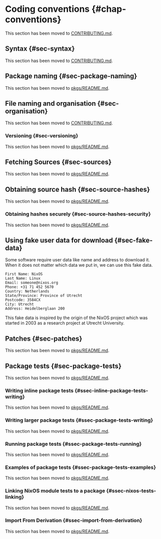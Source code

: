# Coding conventions {#chap-conventions}

This section has been moved to [CONTRIBUTING.md](https://github.com/NixOS/nixpkgs/blob/master/CONTRIBUTING.md).

## Syntax {#sec-syntax}

This section has been moved to [CONTRIBUTING.md](https://github.com/NixOS/nixpkgs/blob/master/CONTRIBUTING.md).

## Package naming {#sec-package-naming}

This section has been moved to [pkgs/README.md](https://github.com/NixOS/nixpkgs/blob/master/pkgs/README.md).

## File naming and organisation {#sec-organisation}

This section has been moved to [CONTRIBUTING.md](https://github.com/NixOS/nixpkgs/blob/master/CONTRIBUTING.md).

### Versioning {#sec-versioning}

This section has been moved to [pkgs/README.md](https://github.com/NixOS/nixpkgs/blob/master/pkgs/README.md).

## Fetching Sources {#sec-sources}

This section has been moved to [pkgs/README.md](https://github.com/NixOS/nixpkgs/blob/master/pkgs/README.md).

## Obtaining source hash {#sec-source-hashes}

This section has been moved to [pkgs/README.md](https://github.com/NixOS/nixpkgs/blob/master/pkgs/README.md).

### Obtaining hashes securely {#sec-source-hashes-security}

This section has been moved to [pkgs/README.md](https://github.com/NixOS/nixpkgs/blob/master/pkgs/README.md).

## Using fake user data for download {#sec-fake-data}

Some software require user data like name and address to download it. When it does not matter which data we put in, we can use this fake data.

```
First Name: NixOS
Last Name: Linux
Email: someone@nixos.org
Phone: +31 71 452 5670
Country: Netherlands
State/Province: Province of Utrecht
Postcode: 3584CX
City: Utrecht
Address: Heidelberglaan 200
```

This fake data is inspired by the origin of the NixOS project which was started in 2003 as a research project at Utrecht University.

## Patches {#sec-patches}

This section has been moved to [pkgs/README.md](https://github.com/NixOS/nixpkgs/blob/master/pkgs/README.md).

## Package tests {#sec-package-tests}

This section has been moved to [pkgs/README.md](https://github.com/NixOS/nixpkgs/blob/master/pkgs/README.md).

### Writing inline package tests {#ssec-inline-package-tests-writing}

This section has been moved to [pkgs/README.md](https://github.com/NixOS/nixpkgs/blob/master/pkgs/README.md).

### Writing larger package tests {#ssec-package-tests-writing}

This section has been moved to [pkgs/README.md](https://github.com/NixOS/nixpkgs/blob/master/pkgs/README.md).

### Running package tests {#ssec-package-tests-running}

This section has been moved to [pkgs/README.md](https://github.com/NixOS/nixpkgs/blob/master/pkgs/README.md).

### Examples of package tests {#ssec-package-tests-examples}

This section has been moved to [pkgs/README.md](https://github.com/NixOS/nixpkgs/blob/master/pkgs/README.md).

### Linking NixOS module tests to a package {#ssec-nixos-tests-linking}

This section has been moved to [pkgs/README.md](https://github.com/NixOS/nixpkgs/blob/master/pkgs/README.md).

### Import From Derivation {#ssec-import-from-derivation}

This section has been moved to [pkgs/README.md](https://github.com/NixOS/nixpkgs/blob/master/pkgs/README.md).
